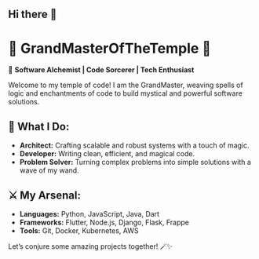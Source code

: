 ## Hi there 👋

<!--
**msploit0x00/msploit0x00** is a ✨ _special_ ✨ repository because its `README.md` (this file) appears on your GitHub profile.

Here are some ideas to get you started:

- 🔭 I’m currently working on ...
- 🌱 I’m currently learning ...
- 👯 I’m looking to collaborate on ...
- 🤔 I’m looking for help with ...
- 💬 Ask me about ...
- 📫 How to reach me: ...
- 😄 Pronouns: ...
- ⚡ Fun fact: ...
-->







# 🌟 GrandMasterOfTheTemple 🌟

🚀 **Software Alchemist | Code Sorcerer | Tech Enthusiast**

Welcome to my temple of code! I am the GrandMaster, weaving spells of logic and enchantments of code to build mystical and powerful software solutions.

## 🔮 What I Do:
- **Architect:** Crafting scalable and robust systems with a touch of magic.
- **Developer:** Writing clean, efficient, and magical code.
- **Problem Solver:** Turning complex problems into simple solutions with a wave of my wand.

## ⚔️ My Arsenal:
- **Languages:** Python, JavaScript, Java, Dart
- **Frameworks:** Flutter, Node.js, Django, Flask, Frappe
- **Tools:** Git, Docker, Kubernetes, AWS



Let’s conjure some amazing projects together! 🪄✨
